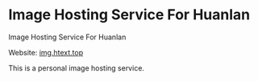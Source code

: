 # Image Hosting Service For Huanlan

Image Hosting Service For Huanlan

Website: [img.htext.top](img.htext.top)

This is a personal image hosting service.
